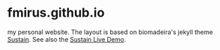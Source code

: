 # fmirus.github.io
my personal website. The layout is based on biomadeira's jekyll theme [Sustain](https://www.github.com/biomadeira/sustain). See also the [Sustain Live Demo](https://biomadeira.github.io/sustain).
